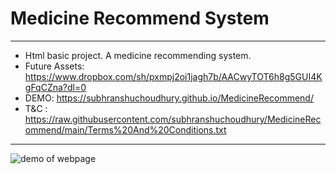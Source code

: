 # Medicine Recommend System
___________________________

- Html basic project. A medicine recommending system.
- Future Assets: https://www.dropbox.com/sh/pxmpj2oi1jagh7b/AACwyTOT6h8g5GUI4KgFqCZna?dl=0
- DEMO: https://subhranshuchoudhury.github.io/MedicineRecommend/
- T&C : https://raw.githubusercontent.com/subhranshuchoudhury/MedicineRecommend/main/Terms%20And%20Conditions.txt
__________________________
![demo of webpage](https://user-images.githubusercontent.com/63858190/152561855-0d43a832-9d96-40ca-9f5b-480237f925ed.png)
